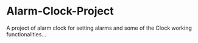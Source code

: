 # Alarm-Clock-Project
A project of alarm clock for setting alarms and some of the Clock working functionalities...
